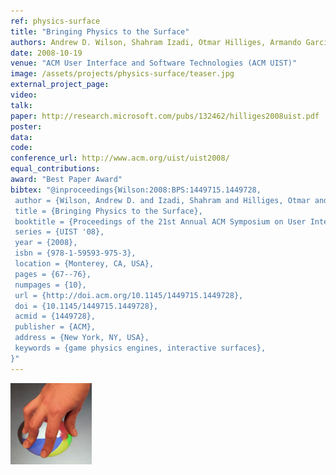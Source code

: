 ```yaml
---
ref: physics-surface
title: "Bringing Physics to the Surface"
authors: Andrew D. Wilson, Shahram Izadi, Otmar Hilliges, Armando Garcia-Mendoza, David Stanley Kirk
date: 2008-10-19
venue: "ACM User Interface and Software Technologies (ACM UIST)"
image: /assets/projects/physics-surface/teaser.jpg
external_project_page: 
video: 
talk: 
paper: http://research.microsoft.com/pubs/132462/hilliges2008uist.pdf
poster: 
data: 
code: 
conference_url: http://www.acm.org/uist/uist2008/
equal_contributions: 
award: "Best Paper Award"
bibtex: "@inproceedings{Wilson:2008:BPS:1449715.1449728,
 author = {Wilson, Andrew D. and Izadi, Shahram and Hilliges, Otmar and Garcia-Mendoza, Armando and Kirk, David},
 title = {Bringing Physics to the Surface},
 booktitle = {Proceedings of the 21st Annual ACM Symposium on User Interface Software and Technology},
 series = {UIST '08},
 year = {2008},
 isbn = {978-1-59593-975-3},
 location = {Monterey, CA, USA},
 pages = {67--76},
 numpages = {10},
 url = {http://doi.acm.org/10.1145/1449715.1449728},
 doi = {10.1145/1449715.1449728},
 acmid = {1449728},
 publisher = {ACM},
 address = {New York, NY, USA},
 keywords = {game physics engines, interactive surfaces},
}"
---
```


<img class="fullcol" src="/assets/projects/physics-surface/teaser.jpg" alt="Teaser-Picture" />